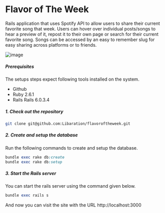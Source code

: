# Flavor of The Week
Rails application that uses Spotify API to allow users to share their current favorite song that week.
Users can hover over individual posts/songs to hear a preview of it, repost it to their own page or search for their current favorite song.
Songs can be accessed by an easy to remember slug for easy sharing across platforms or to friends.

![image](https://user-images.githubusercontent.com/11550216/110198167-7612e300-7e1e-11eb-87ef-3c43b18ff2b6.png)


##### Prerequisites

The setups steps expect following tools installed on the system.

- Github
- Ruby 2.6.1
- Rails Rails 6.0.3.4

##### 1. Check out the repository

```bash
git clone git@github.com:Libaration/flavoroftheweek.git
```

##### 2. Create and setup the database

Run the following commands to create and setup the database.

```ruby
bundle exec rake db:create
bundle exec rake db:setup
```

##### 3. Start the Rails server

You can start the rails server using the command given below.

```ruby
bundle exec rails s
```

And now you can visit the site with the URL http://localhost:3000
